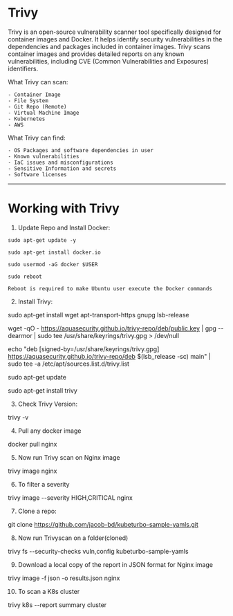# Trivy

Trivy is an open-source vulnerability scanner tool specifically designed for container images and Docker. It helps identify security vulnerabilities in the dependencies and packages included in container images. Trivy scans container images and provides detailed reports on any known vulnerabilities, including CVE (Common Vulnerabilities and Exposures) identifiers.

What Trivy can scan:
```
- Container Image
- File System
- Git Repo (Remote)
- Virtual Machine Image
- Kubernetes
- AWS
```
What Trivy can find:
```
- OS Packages and software dependencies in user
- Known vulnerabilities 
- IaC issues and misconfigurations
- Sensitive Information and secrets
- Software licenses
```

---
# Working with Trivy

1. Update Repo and Install Docker:
```
sudo apt-get update -y

sudo apt-get install docker.io

sudo usermod -aG docker $USER
```
```
sudo reboot
```
`Reboot is required to make Ubuntu user execute the Docker commands`

2. Install Trivy:

sudo apt-get install wget apt-transport-https gnupg lsb-release

wget -qO - https://aquasecurity.github.io/trivy-repo/deb/public.key | gpg --dearmor | sudo tee /usr/share/keyrings/trivy.gpg > /dev/null

echo "deb [signed-by=/usr/share/keyrings/trivy.gpg] https://aquasecurity.github.io/trivy-repo/deb $(lsb_release -sc) main" | sudo tee -a /etc/apt/sources.list.d/trivy.list

sudo apt-get update

sudo apt-get install trivy


3. Check Trivy Version:

trivy -v


4. Pull any docker image

docker pull nginx


5. Now run Trivy scan on Nginx image

trivy image nginx


6. To filter a severity

trivy image --severity HIGH,CRITICAL nginx


7. Clone a repo:

git clone https://github.com/jacob-bd/kubeturbo-sample-yamls.git


8. Now run Trivyscan on a folder(cloned)

trivy fs --security-checks vuln,config kubeturbo-sample-yamls


9. Download a local copy of the report in JSON format for Nginx image

trivy image -f json -o results.json nginx


10. To scan a K8s cluster

trivy k8s --report summary cluster
